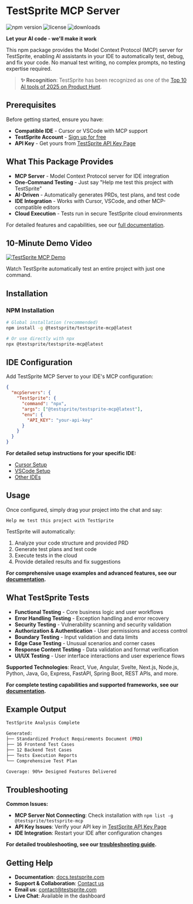 # TestSprite MCP Server

![npm version](https://img.shields.io/npm/v/@testsprite/testsprite-mcp?color=blue)
![license](https://img.shields.io/npm/l/@testsprite/testsprite-mcp)
![downloads](https://img.shields.io/npm/dm/@testsprite/testsprite-mcp)

**Let your AI code - we'll make it work**

This npm package provides the Model Context Protocol (MCP) server for TestSprite, enabling AI assistants in your IDE to automatically test, debug, and fix your code. No manual test writing, no complex prompts, no testing expertise required.

> **✨ Recognition**: TestSprite has been recognized as one of the [Top 10 AI tools of 2025 on Product Hunt](https://www.producthunt.com/products/testsprite).

## Prerequisites

Before getting started, ensure you have:

- **Compatible IDE** - Cursor or VSCode with MCP support
- **TestSprite Account** - [Sign up for free](https://www.testsprite.com/auth/cognito/sign-up)
- **API Key** - Get yours from [TestSprite API Key Page](https://www.testsprite.com/dashboard/settings/apikey)

## What This Package Provides

* **MCP Server** - Model Context Protocol server for IDE integration
* **One-Command Testing** - Just say "Help me test this project with TestSprite"
* **AI-Driven** - Automatically generates PRDs, test plans, and test code
* **IDE Integration** - Works with Cursor, VSCode, and other MCP-compatible editors
* **Cloud Execution** - Tests run in secure TestSprite cloud environments

For detailed features and capabilities, see our [full documentation](https://docs.testsprite.com/).

## 10-Minute Demo Video

[![TestSprite MCP Demo](https://img.youtube.com/vi/yLQdORqPl3s/maxresdefault.jpg)](https://youtu.be/yLQdORqPl3s)

Watch TestSprite automatically test an entire project with just one command.

## Installation

### NPM Installation

```bash
# Global installation (recommended)
npm install -g @testsprite/testsprite-mcp@latest

# Or use directly with npx
npx @testsprite/testsprite-mcp@latest
```

## IDE Configuration

Add TestSprite MCP Server to your IDE's MCP configuration:

```json
{
  "mcpServers": {
    "TestSprite": {
      "command": "npx",
      "args": ["@testsprite/testsprite-mcp@latest"],
      "env": {
        "API_KEY": "your-api-key"
      }
    }
  }
}
```

**For detailed setup instructions for your specific IDE:**
- [Cursor Setup](https://docs.testsprite.com/mcp/installation#for-cursor) 
- [VSCode Setup](https://docs.testsprite.com/mcp/installation#for-vscode)
- [Other IDEs](https://docs.testsprite.com/mcp/installation#for-other-mcp-compatible-ides)

## Usage

Once configured, simply drag your project into the chat and say:

```
Help me test this project with TestSprite
```

TestSprite will automatically:
1. Analyze your code structure and provided PRD
2. Generate test plans and test code
3. Execute tests in the cloud
4. Provide detailed results and fix suggestions

**For comprehensive usage examples and advanced features, see our [documentation](https://docs.testsprite.com/mcp/examples).**

## What TestSprite Tests

- **Functional Testing** - Core business logic and user workflows
- **Error Handling Testing** - Exception handling and error recovery
- **Security Testing** - Vulnerability scanning and security validation
- **Authorization & Authentication** - User permissions and access control
- **Boundary Testing** - Input validation and data limits
- **Edge Case Testing** - Unusual scenarios and corner cases
- **Response Content Testing** - Data validation and format verification
- **UI/UX Testing** - User interface interactions and user experience flows

**Supported Technologies**: React, Vue, Angular, Svelte, Next.js, Node.js, Python, Java, Go, Express, FastAPI, Spring Boot, REST APIs, and more.

**For complete testing capabilities and supported frameworks, see our [documentation](https://docs.testsprite.com/mcp/overview).**

## Example Output

```bash
TestSprite Analysis Complete

Generated:
├── Standardized Product Requirements Document (PRD)
├── 16 Frontend Test Cases  
├── 12 Backend Test Cases
├── Tests Execution Reports
└── Comprehensive Test Plan

Coverage: 90%+ Designed Features Delivered
```

## Troubleshooting

**Common Issues:**
- **MCP Server Not Connecting**: Check installation with `npm list -g @testsprite/testsprite-mcp`
- **API Key Issues**: Verify your API key in [TestSprite API Key Page](https://www.testsprite.com/dashboard/settings/apikey)
- **IDE Integration**: Restart your IDE after configuration changes

**For detailed troubleshooting, see our [troubleshooting guide](https://docs.testsprite.com/mcp/troubleshooting).**

## Getting Help

- **Documentation**: [docs.testsprite.com](https://docs.testsprite.com)
- **Support & Collaboration**: [Contact us](https://calendly.com/contact-hmul/schedule)
- **Email us**: contact@testsprite.com
- **Live Chat**: Available in the dashboard